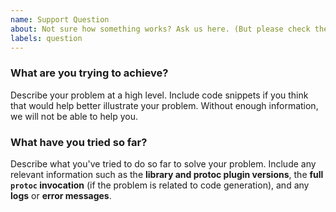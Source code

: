 ```yaml
---
name: Support Question
about: Not sure how something works? Ask us here. (But please check the README and issues first.)
labels: question
---
```


<!--
Please check the README, docs/ directory and other issues before filing an issue.

This form is for submitting QUESTIONS only.

For bug reports or new feature requests please use one of the other templates.
-->

### What are you trying to achieve?

Describe your problem at a high level. Include code snippets if you think that
would help better illustrate your problem. Without enough information, we will
not be able to help you.

### What have you tried so far?

Describe what you've tried to do so far to solve your problem. Include any
relevant information such as the **library and protoc plugin versions**, 
the **full `protoc` invocation** (if the problem is related to code generation), 
and any **logs** or **error messages**.

